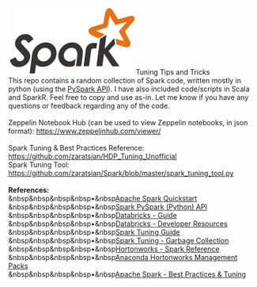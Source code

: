 <br><img src="Apache_Spark_logo.png" class="inline"/>Tuning Tips and Tricks</h3>
<br>This repo contains a random collection of Spark code, written mostly in python (using the <a href="http://spark.apache.org/docs/latest/api/python/index.html">PySpark API</a>). I have also included code/scripts in Scala and SparkR. Feel free to copy and use as-in. Let me know if you have any questions or feedback regarding any of the code.
<br>
<br>Zeppelin Notebook Hub (can be used to view Zeppelin notebooks, in json format): https://www.zeppelinhub.com/viewer/
<br>
<br>Spark Tuning & Best Practices Reference: https://github.com/zaratsian/HDP_Tuning_Unofficial
<br>Spark Tuning Tool: https://github.com/zaratsian/Spark/blob/master/spark_tuning_tool.py
<br>
<br><b>References:</b>
<br>&nbsp&nbsp&nbsp&nbsp&bull;&nbsp<a href="http://spark.apache.org/docs/latest/quick-start.html">Apache Spark Quickstart</a>
<br>&nbsp&nbsp&nbsp&nbsp&bull;&nbsp<a href="http://spark.apache.org/docs/latest/api/python/index.html">Spark PySpark (Python) API</a>
<br>&nbsp&nbsp&nbsp&nbsp&bull;&nbsp<a href="https://docs.cloud.databricks.com/docs/latest/databricks_guide/index.html#00%20Welcome%20to%20Databricks.html">Databricks - Guide</a>
<br>&nbsp&nbsp&nbsp&nbsp&bull;&nbsp<a href="https://sparkhub.databricks.com/resources/">Databricks - Developer Resources</a>
<br>&nbsp&nbsp&nbsp&nbsp&bull;&nbsp<a href="https://spark.apache.org/docs/latest/tuning.html">Spark Tuning Guide</a>
<br>&nbsp&nbsp&nbsp&nbsp&bull;&nbsp<a href="https://databricks.com/blog/2015/05/28/tuning-java-garbage-collection-for-spark-applications.html">Spark Tuning - Garbage Collection</a>
<br>&nbsp&nbsp&nbsp&nbsp&bull;&nbsp<a href="http://docs.hortonworks.com/HDPDocuments/HDP2/HDP-2.5.3/bk_spark-component-guide/content/ch_introduction-spark.html">Hortonworks - Spark Reference</a>
<br>&nbsp&nbsp&nbsp&nbsp&bull;&nbsp<a href="https://www.continuum.io/blog/developer-blog/self-service-open-data-science-custom-anaconda-management-packs-hortonworks-hdp">Anaconda Hortonworks Management Packs</a>
<br>&nbsp&nbsp&nbsp&nbsp&bull;&nbsp<a href="https://www.gitbook.com/book/umbertogriffo/apache-spark-best-practices-and-tuning/details">Apache Spark - Best Practices & Tuning</a>
<br>
